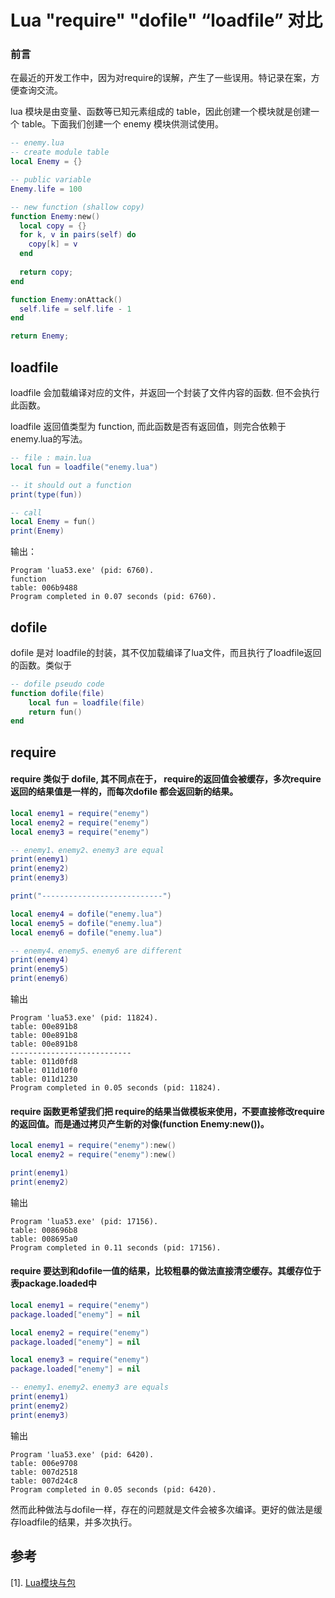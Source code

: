 # Lua "require" "dofile" “loadfile” 对比
### 前言
在最近的开发工作中，因为对require的误解，产生了一些误用。特记录在案，方便查询交流。

lua 模块是由变量、函数等已知元素组成的 table，因此创建一个模块就是创建一个 table。下面我们创建一个 enemy 模块供测试使用。
```lua
-- enemy.lua
-- create module table
local Enemy = {}

-- public variable
Enemy.life = 100

-- new function (shallow copy)
function Enemy:new()
  local copy = {}
  for k, v in pairs(self) do
    copy[k] = v
  end
  
  return copy;
end

function Enemy:onAttack()
  self.life = self.life - 1
end

return Enemy;
```

## loadfile
loadfile 会加载编译对应的文件，并返回一个封装了文件内容的函数. 但不会执行此函数。

loadfile 返回值类型为 function, 而此函数是否有返回值，则完合依赖于enemy.lua的写法。
```lua
-- file : main.lua
local fun = loadfile("enemy.lua")

-- it should out a function
print(type(fun))

-- call 
local Enemy = fun()
print(Enemy)
```
输出：
```  
Program 'lua53.exe' (pid: 6760).
function
table: 006b9488
Program completed in 0.07 seconds (pid: 6760).
```

## dofile
dofile 是对 loadfile的封装，其不仅加载编译了lua文件，而且执行了loadfile返回的函数。类似于
```lua
-- dofile pseudo code
function dofile(file)
    local fun = loadfile(file)
    return fun()  
end
```

## require
#### require 类似于 dofile, 其不同点在于， require的返回值会被缓存，多次require 返回的结果值是一样的，而每次dofile 都会返回新的结果。
```lua
local enemy1 = require("enemy")
local enemy2 = require("enemy")
local enemy3 = require("enemy")

-- enemy1、enemy2、enemy3 are equal
print(enemy1)
print(enemy2)
print(enemy3)

print("---------------------------")

local enemy4 = dofile("enemy.lua")
local enemy5 = dofile("enemy.lua")
local enemy6 = dofile("enemy.lua")

-- enemy4、enemy5、enemy6 are different
print(enemy4)
print(enemy5)
print(enemy6)
```
输出
```
Program 'lua53.exe' (pid: 11824).
table: 00e891b8
table: 00e891b8
table: 00e891b8
---------------------------
table: 011d0fd8
table: 011d10f0
table: 011d1230
Program completed in 0.05 seconds (pid: 11824).
```

#### require 函数更希望我们把 require的结果当做模板来使用，不要直接修改require的返回值。而是通过拷贝产生新的对像(function Enemy:new())。
```lua
local enemy1 = require("enemy"):new()
local enemy2 = require("enemy"):new()

print(enemy1)
print(enemy2)
```
输出
```
Program 'lua53.exe' (pid: 17156).
table: 008696b8
table: 008695a0
Program completed in 0.11 seconds (pid: 17156).
```

#### require 要达到和dofile一值的结果，比较粗暴的做法直接清空缓存。其缓存位于表package.loaded中
```lua
local enemy1 = require("enemy")
package.loaded["enemy"] = nil

local enemy2 = require("enemy")
package.loaded["enemy"] = nil

local enemy3 = require("enemy")
package.loaded["enemy"] = nil

-- enemy1、enemy2、enemy3 are equals
print(enemy1)
print(enemy2)
print(enemy3)
```
输出
```
Program 'lua53.exe' (pid: 6420).
table: 006e9708
table: 007d2518
table: 007d24c8
Program completed in 0.05 seconds (pid: 6420).
```

然而此种做法与dofile一样，存在的问题就是文件会被多次编译。更好的做法是缓存loadfile的结果，并多次执行。

## 参考
[1]. [Lua模块与包](https://www.runoob.com/lua/lua-modules-packages.html)
